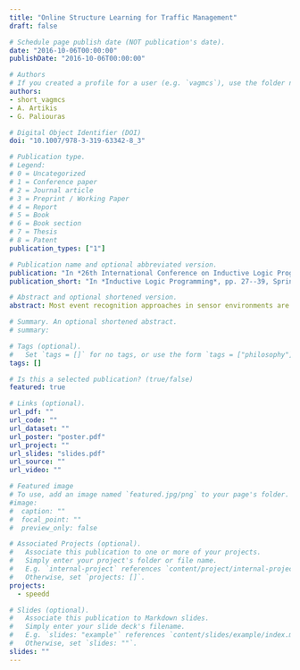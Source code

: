 ```yaml
---
title: "Online Structure Learning for Traffic Management"
draft: false

# Schedule page publish date (NOT publication's date).
date: "2016-10-06T00:00:00"
publishDate: "2016-10-06T00:00:00"

# Authors
# If you created a profile for a user (e.g. `vagmcs`), use the folder name instead, and should be replaced by their full name and linked to their profile.
authors:
- short_vagmcs
- A. Artikis
- G. Paliouras

# Digital Object Identifier (DOI)
doi: "10.1007/978-3-319-63342-8_3"

# Publication type.
# Legend:
# 0 = Uncategorized
# 1 = Conference paper
# 2 = Journal article
# 3 = Preprint / Working Paper
# 4 = Report
# 5 = Book
# 6 = Book section
# 7 = Thesis
# 8 = Patent
publication_types: ["1"]

# Publication name and optional abbreviated version.
publication: "In *26th International Conference on Inductive Logic Programming*, pp. 27--39, Springer"
publication_short: "In *Inductive Logic Programming*, pp. 27--39, Springer"

# Abstract and optional shortened version.
abstract: Most event recognition approaches in sensor environments are based on manually constructed patterns for detecting events, and lack the ability to learn relational structures in the presence of uncertainty. We describe the application of OSLα, an online structure learner for Markov Logic Networks that exploits Event Calculus axiomatizations, to event recognition for traffic management. Our empirical evaluation is based on large volumes of real sensor data, as well as synthetic data generated by a professional traffic micro-simulator. The experimental results demonstrate that OSLα can effectively learn traffic congestion definitions and, in some cases, outperform rules constructed by human experts.

# Summary. An optional shortened abstract.
# summary:

# Tags (optional).
#   Set `tags = []` for no tags, or use the form `tags = ["philosophy"]`.
tags: []

# Is this a selected publication? (true/false)
featured: true

# Links (optional).
url_pdf: ""
url_code: ""
url_dataset: ""
url_poster: "poster.pdf"
url_project: ""
url_slides: "slides.pdf"
url_source: ""
url_video: ""

# Featured image
# To use, add an image named `featured.jpg/png` to your page's folder.
#image:
#  caption: ""
#  focal_point: ""
#  preview_only: false

# Associated Projects (optional).
#   Associate this publication to one or more of your projects.
#   Simply enter your project's folder or file name.
#   E.g. `internal-project` references `content/project/internal-project/index.md`.
#   Otherwise, set `projects: []`.
projects:
  - speedd

# Slides (optional).
#   Associate this publication to Markdown slides.
#   Simply enter your slide deck's filename.
#   E.g. `slides: "example"` references `content/slides/example/index.md`.
#   Otherwise, set `slides: ""`.
slides: ""
---
```

